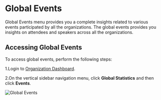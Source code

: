 # Global Events

Global Events menu provides you a complete insights related to various events participated by all the organizations. The global events provides you insights on attendees and speakers across all the organizations.

## Accessing Global Events

To access global events, perform the following steps:

1.Login to [Organization Dashboard](https://myorg.lfx.dev).

2.On the vertical sidebar navigation menu, click **Global Statistics** and then click **Events**.

![Global Events](https://files.gitbook.com/v0/b/gitbook-28427.appspot.com/o/assets%2F-MgAESFs0H7zYsmTgcOZ%2F-Mi\_2SQDPQC1H30f-pDE%2F-Mi\_5cvoY5jcqx3l1QxQ%2FGlobal\_Statitics\_Login.png?alt=media\&token=e1a08dc0-785f-438f-9fbf-e74164817da9)
